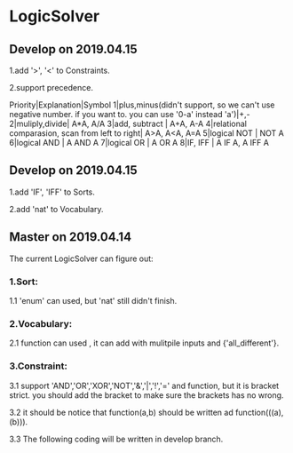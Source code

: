 # LogicSolver

## Develop on 2019.04.15
1.add '>', '<' to Constraints.

2.support precedence.


Priority|Explanation|Symbol
1|plus,minus(didn't support, so we can't use negative number. if you want to. you can use '0-a' instead 'a')|+,-
2|muliply,divide| A*A, A/A
3|add, subtract | A+A, A-A
4|relational comparasion, scan from left to right| A>A, A<A, A=A
5|logical NOT | NOT A
6|logical AND | A AND A
7|logical OR | A OR A
8|IF, IFF | A IF A, A IFF A

## Develop on 2019.04.15
1.add 'IF', 'IFF' to Sorts.

2.add 'nat' to Vocabulary.

## Master on 2019.04.14
The current LogicSolver can figure out:
### 1.Sort:

1.1 'enum' can used, but 'nat' still didn't finish.

### 2.Vocabulary:

2.1 function can used , it can add with mulitpile inputs and {'all_different'}.

### 3.Constraint:

3.1 support 'AND','OR','XOR','NOT','&','|','!','=' and function, but it is bracket strict. you should add the bracket to make sure the brackets has no wrong.

3.2 it should be notice that function(a,b) should be written ad function(((a),(b))).

3.3 The following coding will be written in develop branch.
